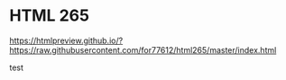 # HTML 265 

https://htmlpreview.github.io/?https://raw.githubusercontent.com/for77612/html265/master/index.html

test
